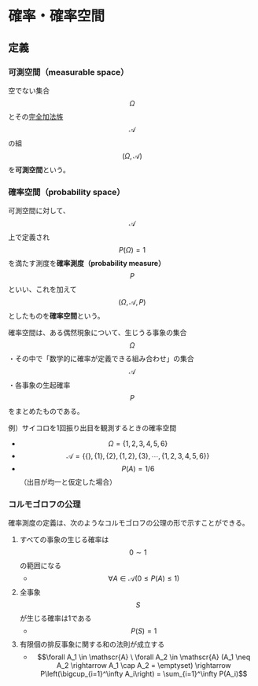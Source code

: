 # 確率・確率空間

## 定義

### 可測空間（measurable space）

空でない集合 $$\Omega$$ とその[完全加法族](event.md#完全加法族) $$\mathscr{A}$$ の組 $$(\Omega, \mathscr{A})$$ を**可測空間**という。

### 確率空間（probability space）

可測空間に対して、$$\mathscr{A}$$ 上で定義され $$P(\Omega)=1$$ を満たす測度を**確率測度（probability measure）** $$P$$ といい、これを加えて $$(\Omega, \mathscr{A}, P)$$ としたものを**確率空間**という。

確率空間は、ある偶然現象について、生じうる事象の集合 $$\Omega$$・その中で「数学的に確率が定義できる組み合わせ」の集合 $$\mathscr{A}$$・各事象の生起確率 $$P$$ をまとめたものである。

例）サイコロを1回振り出目を観測するときの確率空間

* $$\Omega = \{1,2,3,4,5,6\}$$
* $$\mathscr{A} = \{\{\},\{1\},\{2\},\{1,2\},\{3\},\cdots,\{1,2,3,4,5,6\}\}$$
* $$P(A) = 1/6$$ （出目が均一と仮定した場合）

### コルモゴロフの公理

確率測度の定義は、次のようなコルモゴロフの公理の形で示すことができる。

1. すべての事象の生じる確率は $$0 \sim 1$$ の範囲になる
    * $$\forall A \in \mathscr{A} (0 \leq P(A) \leq 1)$$
2. 全事象 $$S$$ が生じる確率は1である
    * $$P(S) = 1$$
3. 有限個の排反事象に関する和の法則が成立する
    * $$\forall A_1 \in \mathscr{A} \ \forall A_2 \in \mathscr{A} (A_1 \neq A_2 \rightarrow A_1 \cap A_2 = \emptyset) \rightarrow P\left(\bigcup_{i=1}^\infty A_i\right) = \sum_{i=1}^\infty P(A_i)$$
